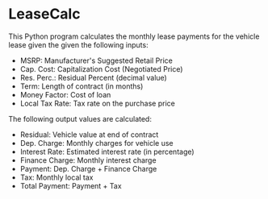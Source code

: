 # LeaseCalc

This Python program calculates the monthly lease payments for the vehicle 
lease given the given the following inputs:

* MSRP:		Manufacturer's Suggested Retail Price
* Cap. Cost:	Capitalization Cost (Negotiated Price)
* Res. Perc.:	Residual Percent (decimal value)
* Term:		Length of contract (in months)
* Money Factor:	Cost of loan
* Local Tax Rate:	Tax rate on the purchase price


The following output values are calculated:

* Residual:	Vehicle value at end of contract
* Dep. Charge:	Monthly charges for vehicle use
* Interest Rate:	Estimated interest rate (in percentage)
* Finance Charge:	Monthly interest charge
* Payment:	Dep. Charge + Finance Charge
* Tax:		Monthly local tax
* Total Payment:	Payment + Tax
